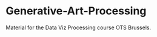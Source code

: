Generative-Art-Processing
=========================

Material for the Data Viz Processing course OTS Brussels.

